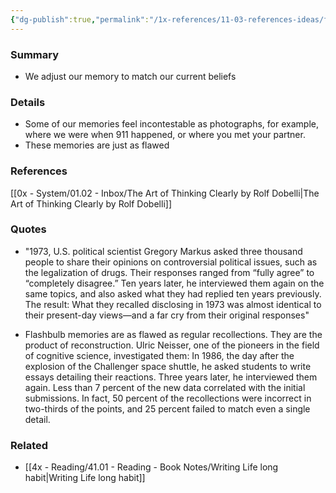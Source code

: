 ```yaml
---
{"dg-publish":true,"permalink":"/1x-references/11-03-references-ideas/falsification-of-history/","dgHomeLink":true,"dgPassFrontmatter":false,"dgShowBacklinks":true,"dgShowLocalGraph":false,"dgShowInlineTitle":true}
---
```



### Summary
- We adjust our memory to match our current beliefs

### Details
- Some of our memories feel incontestable as photographs, for example, where we were when 911 happened, or where you met your partner.
- These memories are just as flawed

### References
[[0x - System/01.02 - Inbox/The Art of Thinking Clearly by Rolf Dobelli|The Art of Thinking Clearly by Rolf Dobelli]]

### Quotes
- "1973, U.S. political scientist Gregory Markus asked three thousand people to share their opinions on controversial political issues, such as the legalization of drugs. Their responses ranged from “fully agree” to “completely disagree.” Ten years later, he interviewed them again on the same topics, and also asked what they had replied ten years previously. The result: What they recalled disclosing in 1973 was almost identical to their present-day views—and a far cry from their original responses"

- Flashbulb memories are as flawed as regular recollections. They are the product of reconstruction. Ulric Neisser, one of the pioneers in the field of cognitive science, investigated them: In 1986, the day after the explosion of the Challenger space shuttle, he asked students to write essays detailing their reactions. Three years later, he interviewed them again. Less than 7 percent of the new data correlated with the initial submissions. In fact, 50 percent of the recollections were incorrect in two-thirds of the points, and 25 percent failed to match even a single detail.

### Related
- [[4x - Reading/41.01 - Reading - Book Notes/Writing Life long habit|Writing Life long habit]]
